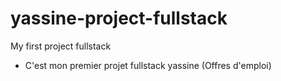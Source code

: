 # yassine-project-fullstack
My first project fullstack

- C'est mon premier projet fullstack yassine (Offres d'emploi)
